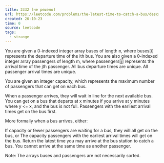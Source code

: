 ```yaml
---
title: 2332 [не решено]
url: https://leetcode.com/problems/the-latest-time-to-catch-a-bus/description/
created: 26-10-23
time: 0
source: leetcode
tags:
  - strange
---
```


You are given a 0-indexed integer array buses of length n, where buses[i] represents the departure time of the ith bus. You are also given a 0-indexed integer array passengers of length m, where passengers[j] represents the arrival time of the jth passenger. All bus departure times are unique. All passenger arrival times are unique.

You are given an integer capacity, which represents the maximum number of passengers that can get on each bus.

When a passenger arrives, they will wait in line for the next available bus. You can get on a bus that departs at x minutes if you arrive at y minutes where y <= x, and the bus is not full. Passengers with the earliest arrival times get on the bus first.

More formally when a bus arrives, either:

If capacity or fewer passengers are waiting for a bus, they will all get on the bus, or
The capacity passengers with the earliest arrival times will get on the bus.
Return the latest time you may arrive at the bus station to catch a bus. You cannot arrive at the same time as another passenger.

Note: The arrays buses and passengers are not necessarily sorted.
